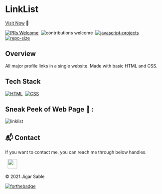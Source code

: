 # LinkList

[Visit Now](https://jigar-sable.github.io/LinkList) 🚀

[![PRs Welcome](https://img.shields.io/badge/PRs-Welcome-brightgreen.svg?style=flat&logo=github)](https://github.com/jigar-sable/LinkList)&nbsp;
![contributions welcome](https://img.shields.io/static/v1.svg?label=Contributions&message=Welcome&color=brightgreen&style=flat&logo=github)&nbsp;
[![javascript-projects](https://img.shields.io/website-up-down-green-red/http/shields.io.svg?color=blue)](https://jigar-sable.github.io/LinkList/)&nbsp;
[![repo-size](https://img.shields.io/github/repo-size/jigar-sable/JavaScript-Projects)](https://github.com/jigar-sable/LinkList)




## Overview

All major profile links in a single website.
Made with basic HTML and CSS.

## Tech Stack
[![HTML](https://img.shields.io/badge/html5%20-%23E34F26.svg?&style=for-the-badge&logo=html5&logoColor=white)](https://github.com/jigar-sable/LinkList/search?l=html)&nbsp;
[![CSS](https://img.shields.io/badge/css3%20-%231572B6.svg?&style=for-the-badge&logo=css3&logoColor=white)](https://github.com/jigar-sable/LinkList/search?l=css)&nbsp;

## Sneak Peek of Web Page 🙈 :
![linklist](https://user-images.githubusercontent.com/64949957/124396066-1b828880-dd25-11eb-9ee8-53de21d9faac.PNG)



<h2>📬 Contact</h2>

If you want to contact me, you can reach me through below handles.

&nbsp;&nbsp;<a href="https://www.linkedin.com/in/jigar-sable/"><img src="https://www.felberpr.com/wp-content/uploads/linkedin-logo.png" width="30"></img></a>

© 2021 Jigar Sable


[![forthebadge](https://forthebadge.com/images/badges/built-with-love.svg)](https://forthebadge.com)
